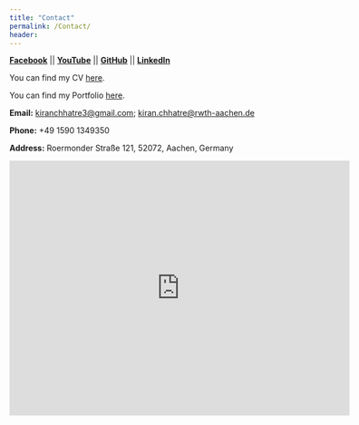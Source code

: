 ```yaml
---
title: "Contact"
permalink: /Contact/
header:
---
```


**[Facebook](https://www.facebook.com/kiran.chhatre)**  ||  **[YouTube](https://www.youtube.com/channel/UCl-eVYv0TSICZPVeohpgoLw)**  ||  **[GitHub](https://github.com/kiranchhatre)**  || **[LinkedIn](https://www.linkedin.com/in/kiranchhatre/)**

You can find my CV [here](https://drive.google.com/open?id=1SDBOa8Cud0ALnpc1t_JncgW-515idMMN).

You can find my Portfolio [here](https://drive.google.com/open?id=1huvrt_cft7wDZssJ8ZKH2KEnA_FcHRAp).

**Email:** [kiranchhatre3@gmail.com](mailto:kiranchhatre3@gmail.com); [kiran.chhatre@rwth-aachen.de](mailto:kiran.chhatre@rwth-aachen.de)

**Phone:** +49 1590 1349350

**Address:** Roermonder Straße 121, 52072, Aachen, Germany

<iframe src="https://www.google.com/maps/embed?pb=!1m18!1m12!1m3!1d2522.410104977617!2d6.068228015472783!3d50.7865078709744!2m3!1f0!2f0!3f0!3m2!1i1024!2i768!4f13.1!3m3!1m2!1s0x47c0999c25dc1cb3%3A0xf339697aeaddd7ee!2sRoermonder+Str.+121%2C+52072+Aachen!5e0!3m2!1sen!2sde!4v1544997556454" width="600" height="450" frameborder="0" style="border:0" allowfullscreen></iframe>

